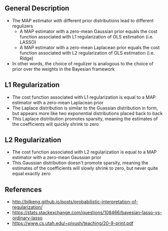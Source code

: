 ## General Description
- The MAP estimator with different prior distributions lead to different regulizers
	- A MAP estimator with a zero-mean Gaussian prior equals the cost function associated with L1 regularization of OLS estimation (i.e. LASSO)
	- A MAP estimator with a zero-mean Laplacean prior equals the cost function associated with L2 regularization of OLS estimation (i.e. Ridge)
- In other words, the choice of regulizer is analogous to the choice of prior over the weights in the Bayesian framework

## L1 Regularization
- The cost function associated with L1 regularization is equal to a MAP estimator with a zero-mean Laplacean prior
- The Laplace distribution is similar to the Guassian distribution in form, but appears more like two exponential distributions placed back to back
- This Laplace distribution promotes sparsity, meaning the estimates of the coefficients will quickly shrink to zero

## L2 Regularization
- The cost function associated with L2 regularization is equal to a MAP estimator with a zero-mean Gaussian prior
- This Gaussian distribution doesn't promote sparsity, meaning the estimates of the coefficients will slowly shrink to zero, but never quite equal exactly zero

## References
- http://bjlkeng.github.io/posts/probabilistic-interpretation-of-regularization/
- https://stats.stackexchange.com/questions/108466/bayesian-lasso-vs-ordinary-lasso
- https://www.cs.utah.edu/~piyush/teaching/20-9-print.pdf
